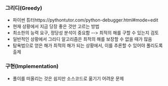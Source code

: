### 그리디(Greedy)
- 파이썬 튜터https://pythontutor.com/python-debugger.html#mode=edit 
- 현재 상황에서 지금 당장 좋은 것만 고르는 방법 
- 최소한의 능력 요구, 정당성 분석이 중요함 --> 최적의 해를 구할 수 있는지 검토 
- 일반적인 상황에서 그리디 알고리즘은 최적의 해를 보장할 수 없을 때가 많음
- 탐욕법으로 얻은 해가 최적의 해가 되는 상황에서, 이를 추론할 수 있어야 풀리도록 출제 

### 구현(Implementation)
- 풀이를 떠올리는 것은 쉽지만 소스코드로 옮기기 어려운 문제 

